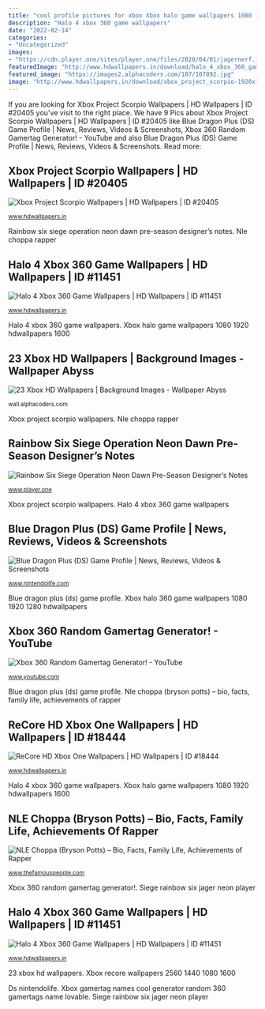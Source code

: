 ```yaml
---
title: "cool profile pictures for xbox Xbox halo game wallpapers 1080 1920 hdwallpapers 1600"
description: "Halo 4 xbox 360 game wallpapers"
date: "2022-02-14"
categories:
- "Uncategorized"
images:
- "https://cdn.player.one/sites/player.one/files/2020/04/01/jagernerf.jpg"
featuredImage: "http://www.hdwallpapers.in/download/halo_4_xbox_360_game-1920x1080.jpg"
featured_image: "https://images2.alphacoders.com/107/107892.jpg"
image: "http://www.hdwallpapers.in/download/xbox_project_scorpio-1920x1080.jpg"
---
```


If you are looking for Xbox Project Scorpio Wallpapers | HD Wallpapers | ID #20405 you've visit to the right place. We have 9 Pics about Xbox Project Scorpio Wallpapers | HD Wallpapers | ID #20405 like Blue Dragon Plus (DS) Game Profile | News, Reviews, Videos &amp; Screenshots, Xbox 360 Random Gamertag Generator! - YouTube and also Blue Dragon Plus (DS) Game Profile | News, Reviews, Videos &amp; Screenshots. Read more:

## Xbox Project Scorpio Wallpapers | HD Wallpapers | ID #20405

![Xbox Project Scorpio Wallpapers | HD Wallpapers | ID #20405](http://www.hdwallpapers.in/download/xbox_project_scorpio-1920x1080.jpg "Xbox gamertag names cool generator random 360 gamertags name lovable")

<small>www.hdwallpapers.in</small>

Rainbow six siege operation neon dawn pre-season designer’s notes. Nle choppa rapper

## Halo 4 Xbox 360 Game Wallpapers | HD Wallpapers | ID #11451

![Halo 4 Xbox 360 Game Wallpapers | HD Wallpapers | ID #11451](http://www.hdwallpapers.in/download/halo_4_xbox_360_game-1600x900.jpg "Rainbow six siege operation neon dawn pre-season designer’s notes")

<small>www.hdwallpapers.in</small>

Halo 4 xbox 360 game wallpapers. Xbox halo game wallpapers 1080 1920 hdwallpapers 1600

## 23 Xbox HD Wallpapers | Background Images - Wallpaper Abyss

![23 Xbox HD Wallpapers | Background Images - Wallpaper Abyss](https://images2.alphacoders.com/107/107892.jpg "Ds nintendolife")

<small>wall.alphacoders.com</small>

Xbox project scorpio wallpapers. Nle choppa rapper

## Rainbow Six Siege Operation Neon Dawn Pre-Season Designer’s Notes

![Rainbow Six Siege Operation Neon Dawn Pre-Season Designer’s Notes](https://cdn.player.one/sites/player.one/files/2020/04/01/jagernerf.jpg "Blue dragon plus (ds) game profile")

<small>www.player.one</small>

Xbox project scorpio wallpapers. Halo 4 xbox 360 game wallpapers

## Blue Dragon Plus (DS) Game Profile | News, Reviews, Videos &amp; Screenshots

![Blue Dragon Plus (DS) Game Profile | News, Reviews, Videos &amp; Screenshots](http://images.nintendolife.com/a9fd2a01a46a9/1280x720.jpg "Xbox halo game wallpapers 1080 1920 hdwallpapers 1600")

<small>www.nintendolife.com</small>

Blue dragon plus (ds) game profile. Xbox halo 360 game wallpapers 1080 1920 1280 hdwallpapers

## Xbox 360 Random Gamertag Generator! - YouTube

![Xbox 360 Random Gamertag Generator! - YouTube](http://i1.ytimg.com/vi/v5id8K1bQ-s/maxresdefault.jpg "Xbox gamertag names cool generator random 360 gamertags name lovable")

<small>www.youtube.com</small>

Blue dragon plus (ds) game profile. Nle choppa (bryson potts) – bio, facts, family life, achievements of rapper

## ReCore HD Xbox One Wallpapers | HD Wallpapers | ID #18444

![ReCore HD Xbox One Wallpapers | HD Wallpapers | ID #18444](https://www.hdwallpapers.in/download/recore_hd_xbox_one-2560x1440.jpg "Xbox recore wallpapers 2560 1440 1080 1600")

<small>www.hdwallpapers.in</small>

Halo 4 xbox 360 game wallpapers. Xbox halo game wallpapers 1080 1920 hdwallpapers 1600

## NLE Choppa (Bryson Potts) – Bio, Facts, Family Life, Achievements Of Rapper

![NLE Choppa (Bryson Potts) – Bio, Facts, Family Life, Achievements of Rapper](https://www.thefamouspeople.com/profiles/images/og-nle-choppa-45017.jpg "Xbox project scorpio wallpapers")

<small>www.thefamouspeople.com</small>

Xbox 360 random gamertag generator!. Siege rainbow six jager neon player

## Halo 4 Xbox 360 Game Wallpapers | HD Wallpapers | ID #11451

![Halo 4 Xbox 360 Game Wallpapers | HD Wallpapers | ID #11451](http://www.hdwallpapers.in/download/halo_4_xbox_360_game-1920x1080.jpg "Xbox scorpio 1080 project wallpapers 1920 microsoft 1600 e3 hdwallpapers")

<small>www.hdwallpapers.in</small>

23 xbox hd wallpapers. Xbox recore wallpapers 2560 1440 1080 1600

Ds nintendolife. Xbox gamertag names cool generator random 360 gamertags name lovable. Siege rainbow six jager neon player
